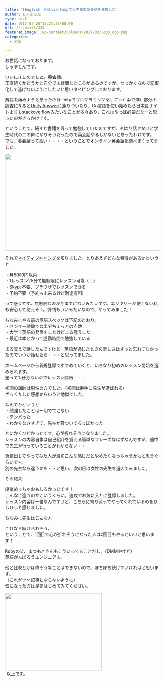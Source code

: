 ```yaml
---
title: '[English] Native Campで人生初の英会話を体験した'
author: しゃまとん
type: post
date: 2017-03-25T15:21:51+00:00
url: /archives/383
featured_image: /wp-content/uploads/2017/03/logo_ogp.png
categories:
  - 英語

---
```

お世話になっております。  
しゃまとんです。

ついにはじめました。英会話。  
正直続くかどうかと自分でも疑問なところがあるのですが、せっかくなので記事化して逃げないようにしたいと思いタイピングしております。

英語を始めようと思ったのはUnityでプログラミングをしていく中で深い部分の調査になると[Unity Answer][1]に辿りついたり、Go言語を使い始めたら日本語サイトよりも[stackoverflow][2]みたいなことが多々あり、これはやっぱ必要だなーと思ったのがきっかけです。

ということで、細々と書籍を買って勉強していたのですが、やはり話せないと学生時代の二の舞になりそうだったので英会話やるしかないと思ったわけです。  
でも、英会話って高い・・・・ということでオンライン英会話を調べまくってました。

[<img src="http://shamaton.orz.hm/blog/wp-content/uploads/2017/03/logo_ogp.png" alt="" width="600" height="315" class="aligncenter size-full wp-image-391" />][3]

それで<a href="https://px.a8.net/svt/ejp?a8mat=2TE6SZ+97114I+35VG+5YJRM" target="_blank" rel="nofollow">ネイティブキャンプ</a><img src="https://www15.a8.net/0.gif?a8mat=2TE6SZ+97114I+35VG+5YJRM" border="0" alt="" width="1" height="1" />を知りました。とりあえずどんな特徴があるかというと

・月5000円以内  
・1レッスン25分で無制限にレッスン可能（！）  
・Skype不要、ブラウザでレッスンできる  
・予約不要（予約も出来るけど別途有料）

って感じです。無制限なのが今までにないみたいです。エリクサーが使えない私も安心して使えそう。評判もいいみたいなので、やってみました！

ちなみにやる前の英語スペックは下記のとおり。  
・センター試験では半分ちょっとの点数  
・大学で英語の発表をしたけどまる覚えした  
・最近は本とかって通勤時間で勉強している

まる覚えで話したんですけど、英語が通じたときの楽しさはずっと忘れてなかったのでいつか話せたら・・・と思ってました。

ホームページから新規登録ですすめていくと、いきなり初めのレッスン開始を進められます。  
迷っても仕方ないのでレッスン開始・・・

初回の講師は男性の方でした。（初回は勝手に先生が選ばれる）  
ざっくりした感想からいうと地獄でした。

なんでかというと  
・勉強したことは一切でてこない  
・テンパった  
・わからなさすぎて、先生が苛ついてるっぽかった

とにかくひどかったです。心が折れそうになりました。  
レッスンの内容自体は自己紹介を覚える簡単なフレーズなはずなんですが、途中で先生が行っていることがわからない・・

勇気出してやってみた人が最初こんな感じだとやめたくなっちゃうかもと思うぐらいです。  
別の先生なら違うかも・・と思い、次の日は女性の先生を選んでみました。

その結果・・

授業めっちゃおもしろかったです！  
こんなに違うのかというくらい。速攻でお気に入りに登録しました。  
レッスン内容は一緒なんですけど、こちらに寄り添ってやってくれているのをひしひしと感じました。

ちなみに先生はこんな方



これなら続けられそう。  
ということで、1回目で心が折れそうになった人は2回目もやるといいと思います！

Rubyの父、まつもとさんもこういってることだし。（DMMやけど）  
英語がんばろうエンジニアも。



他と比較とかは偉そうなことはできないので、ぼちぼち続けていければと思います。  
（これがウソ記事にならないように）  
気になった方は是非はじめてみてください。

<a href="https://px.a8.net/svt/ejp?a8mat=2TE6SZ+97114I+35VG+6L1Y9" target="_blank" rel="nofollow"><img src="https://www29.a8.net/svt/bgt?aid=170303219556&wid=001&eno=01&mid=s00000014758001106000&mc=1" border="0" alt="" width="316" height="252" /></a>  
<img src="https://www14.a8.net/0.gif?a8mat=2TE6SZ+97114I+35VG+6L1Y9" border="0" alt="" width="1" height="1" /> 以上です。

 [1]: http://answers.unity3d.com/
 [2]: http://stackoverflow.com/
 [3]: http://shamaton.orz.hm/blog/wp-content/uploads/2017/03/logo_ogp.png